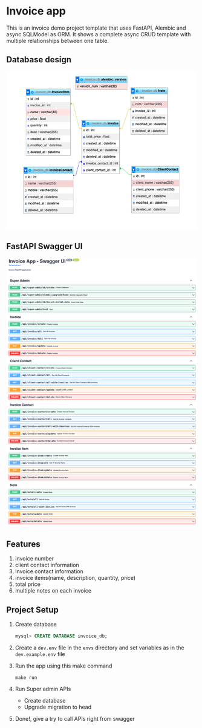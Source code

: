 # Invoice app
This is an invoice demo project template that uses FastAPI, Alembic and async SQLModel as ORM.
It shows a complete async CRUD template with multiple relationships between one table.

## Database design
![Database Design](screenshots/invoice_db_design.png)

## FastAPI Swagger UI
![FastAPI Swagger UI](screenshots/Invoice_app_swagger_ui.png)

## Features
1. invoice number
1. client contact information
1. invoice contact information
1. invoice items(name, description, quantity, price)
1. total price
1. multiple notes on each invoice

## Project Setup
1. Create database
    ```sql
    mysql> CREATE DATABASE invoice_db;
    ```

1. Create a `dev.env` file in the `envs` directory and set variables as in the `dev.example.env` file

1. Run the app using this make command
    ```shell
    make run
    ```
1. Run Super admin APIs
    - Create database
    - Upgrade migration to head

1. Done!, give a try to call APIs right from swagger

